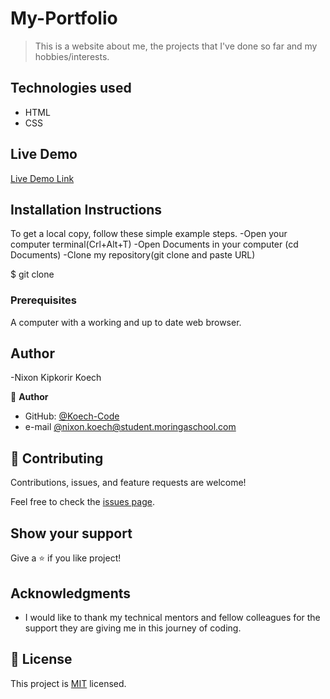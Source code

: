 

# My-Portfolio

> This is a website about me, the projects that I've done so far and my hobbies/interests.


## Technologies used

- HTML
- CSS
 

## Live Demo

[Live Demo Link](https://koech-code.github.io/Fashion-shop/)


## Installation Instructions

To get a local copy, follow these simple example steps.
   -Open your computer terminal(Crl+Alt+T)
   -Open Documents in your computer (cd Documents)
   -Clone my repository(git clone and paste URL)

$ git clone

### Prerequisites

A computer with a working and up to date web browser.


## Author

-Nixon Kipkorir Koech

👤 **Author**

- GitHub: [@Koech-Code](https://koech-code.github.io/Fashion-shop/)
- e-mail [@nixon.koech@student.moringaschool.com](https://koech-code.github.io/Fashion-shop/)





## 🤝 Contributing

Contributions, issues, and feature requests are welcome!

Feel free to check the [issues page](https://github.com/Koech-code/Fashion-shop.git).

## Show your support

Give a ⭐️ if you like project!
## Acknowledgments

- I would like to thank my technical mentors and fellow colleagues for the support they are giving me in this journey of coding.

## 📝 License

This project is [MIT](LICENCE) licensed.
